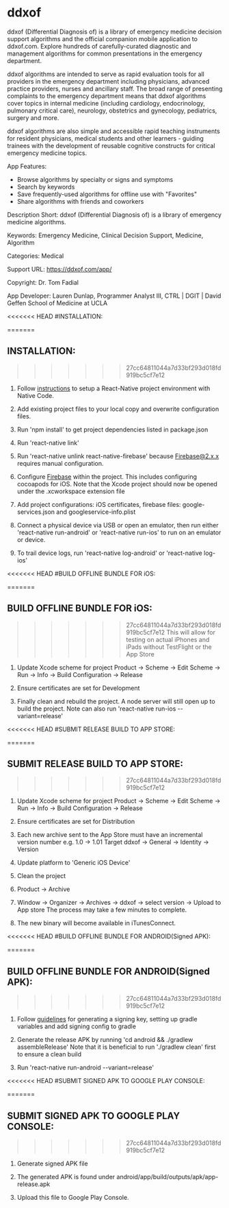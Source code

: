 # ddxof

ddxof (Differential Diagnosis of) is a library of emergency medicine decision support algorithms and the official companion mobile application to ddxof.com. Explore hundreds of carefully-curated diagnostic and management algorithms for common presentations in the emergency department.

ddxof algorithms are intended to serve as rapid evaluation tools for all providers in the emergency department including physicians, advanced practice providers, nurses and ancillary staff. The broad range of presenting complaints to the emergency department means that ddxof algorithms cover topics in internal medicine (including cardiology, endocrinology, pulmonary critical care), neurology, obstetrics and gynecology, pediatrics, surgery and more.

ddxof algorithms are also simple and accessible rapid teaching instruments for resident physicians, medical students and other learners - guiding trainees with the development of reusable cognitive constructs for critical emergency medicine topics.

App Features:
- Browse algorithms by specialty or signs and symptoms
- Search by keywords
- Save frequently-used algorithms for offline use with "Favorites"
- Share algorithms with friends and coworkers

Description Short: ddxof (Differential Diagnosis of) is a library of emergency medicine algorithms.

Keywords: Emergency Medicine, Clinical Decision Support, Medicine, Algorithm

Categories: Medical

Support URL: https://ddxof.com/app/

Copyright: Dr. Tom Fadial

App Developer: Lauren Dunlap, Programmer Analyst III, CTRL | DGIT | David Geffen School of Medicine at UCLA

<<<<<<< HEAD
#INSTALLATION:

=======


## INSTALLATION:

>>>>>>> 27cc64811044a7d33bf293d018fd919bc5cf7e12
1. Follow [instructions](https://facebook.github.io/react-native/docs/getting-started.html) to setup a React-Native project environment with Native Code.

2. Add existing project files to your local copy and overwrite configuration files.

3. Run 'npm install' to get project dependencies listed in package.json

4. Run 'react-native link'

5. Run 'react-native unlink react-native-firebase' because Firebase@2.x.x requires manual configuration.

6. Configure [Firebase](https://invertase.io/react-native-firebase/#/v2/initial-setup) within the project. This includes configuring cocoapods for iOS. Note that the Xcode project should now be opened under the .xcworkspace extension file

7. Add project configurations: iOS certificates, firebase files: google-services.json and googleservice-info.plist

7. Connect a physical device via USB or open an emulator, then run either 'react-native run-android' or 'react-native run-ios' to run on an emulator or device.

8. To trail device logs, run 'react-native log-android' or 'react-native log-ios'


<<<<<<< HEAD
#BUILD OFFLINE BUNDLE FOR iOS:

=======

## BUILD OFFLINE BUNDLE FOR iOS:
>>>>>>> 27cc64811044a7d33bf293d018fd919bc5cf7e12
      This will allow for testing on actual iPhones and iPads without TestFlight or the App Store

1. Update Xcode scheme for project
       Product -> Scheme -> Edit Scheme -> Run -> Info -> Build Configuration -> Release

2. Ensure certificates are set for Development

3. Finally clean and rebuild the project. A node server will still open up to build the project.
        Note can also run 'react-native run-ios --variant=release'


<<<<<<< HEAD
#SUBMIT RELEASE BUILD TO APP STORE:

=======

## SUBMIT RELEASE BUILD TO APP STORE:
>>>>>>> 27cc64811044a7d33bf293d018fd919bc5cf7e12

1. Update Xcode scheme for project
       Product -> Scheme -> Edit Scheme -> Run -> Info -> Build Configuration -> Release

2. Ensure certificates are set for Distribution

3. Each new archive sent to the App Store must have an incremental version number e.g. 1.0 -> 1.01
        Target ddxof -> General -> Identity -> Version

4. Update platform to 'Generic iOS Device'

5. Clean the project

6. Product -> Archive

7. Window -> Organizer -> Archives -> ddxof -> select version -> Upload to App store
      The process may take a few minutes to complete.

8. The new binary will become available in iTunesConnect.


<<<<<<< HEAD
#BUILD OFFLINE BUNDLE FOR ANDROID(Signed APK):


=======

## BUILD OFFLINE BUNDLE FOR ANDROID(Signed APK):

>>>>>>> 27cc64811044a7d33bf293d018fd919bc5cf7e12
1. Follow [guidelines](https://facebook.github.io/react-native/docs/signed-apk-android.html) for generating a signing key, setting up gradle variables and add signing config to gradle

2. Generate the release APK by running 'cd android && ./gradlew assembleRelease'
      Note that it is beneficial to run './gradlew clean' first to ensure a clean build

3. Run 'react-native run-android --variant=release'


<<<<<<< HEAD
#SUBMIT SIGNED APK TO GOOGLE PLAY CONSOLE:

=======

## SUBMIT SIGNED APK TO GOOGLE PLAY CONSOLE:
>>>>>>> 27cc64811044a7d33bf293d018fd919bc5cf7e12

1. Generate signed APK file

2. The generated APK is found under android/app/build/outputs/apk/app-release.apk

3. Upload this file to Google Play Console.
